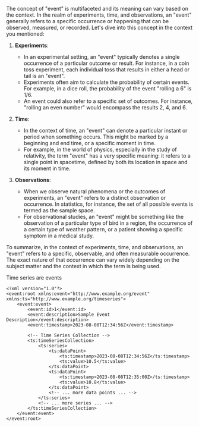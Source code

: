 The concept of "event" is multifaceted and its meaning can vary based on the context. In the realm of experiments, time, and observations, an "event" generally refers to a specific occurrence or happening that can be observed, measured, or recorded. Let's dive into this concept in the context you mentioned:

1. **Experiments**:
    - In an experimental setting, an "event" typically denotes a single occurrence of a particular outcome or result. For instance, in a coin toss experiment, each individual toss that results in either a head or tail is an "event".
    - Experiments often aim to calculate the probability of certain events. For example, in a dice roll, the probability of the event "rolling a 6" is 1/6.
    - An event could also refer to a specific set of outcomes. For instance, "rolling an even number" would encompass the results 2, 4, and 6.

2. **Time**:
    - In the context of time, an "event" can denote a particular instant or period when something occurs. This might be marked by a beginning and end time, or a specific moment in time.
    - For example, in the world of physics, especially in the study of relativity, the term "event" has a very specific meaning: it refers to a single point in spacetime, defined by both its location in space and its moment in time.

3. **Observations**:
    - When we observe natural phenomena or the outcomes of experiments, an "event" refers to a distinct observation or occurrence. In statistics, for instance, the set of all possible events is termed as the sample space.
    - For observational studies, an "event" might be something like the observation of a particular type of bird in a region, the occurrence of a certain type of weather pattern, or a patient showing a specific symptom in a medical study.
    
To summarize, in the context of experiments, time, and observations, an "event" refers to a specific, observable, and often measurable occurrence. The exact nature of that occurrence can vary widely depending on the subject matter and the context in which the term is being used.

Time series are events

~~~
<?xml version="1.0"?>
<event:root xmlns:event="http://www.example.org/event" xmlns:ts="http://www.example.org/timeseries">
    <event:event>
        <event:id>1</event:id>
        <event:description>Sample Event Description</event:description>
        <event:timestamp>2023-08-08T12:34:56Z</event:timestamp>
        
        <!-- Time Series Collection -->
        <ts:timeSeriesCollection>
            <ts:series>
                <ts:dataPoint>
                    <ts:timestamp>2023-08-08T12:34:56Z</ts:timestamp>
                    <ts:value>10.5</ts:value>
                </ts:dataPoint>
                <ts:dataPoint>
                    <ts:timestamp>2023-08-08T12:35:00Z</ts:timestamp>
                    <ts:value>10.8</ts:value>
                </ts:dataPoint>
                <!-- ... more data points ... -->
            </ts:series>
            <!-- ... more series ... -->
        </ts:timeSeriesCollection>
    </event:event>
</event:root>

~~~
